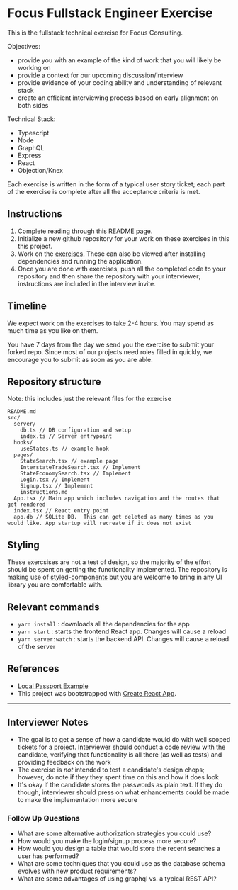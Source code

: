 # Focus Fullstack Engineer Exercise

This is the fullstack technical exercise for Focus Consulting.

Objectives:

- provide you with an example of the kind of work that you will likely be working on
- provide a context for our upcoming discussion/interview
- provide evidence of your coding ability and understanding of relevant stack
- create an efficient interviewing process based on early alignment on both sides

Technical Stack:

- Typescript
- Node
- GraphQL
- Express
- React
- Objection/Knex

Each exercise is written in the form of a typical user story ticket; each part of the exercise is complete after all the acceptance criteria is met.

## Instructions

1. Complete reading through this README page.
2. Initialize a new github repository for your work on these exercises in this this project.
3. Work on the [exercises](./src/pages/instructions.md). These can also be viewed after installing dependencies and running the application.
4. Once you are done with exercises, push all the completed code to your repository and then share the repository with your interviewer; instructions are included in the interview invite.

## Timeline

We expect work on the exercises to take 2-4 hours. You may spend as much time as you like on them.

You have 7 days from the day we send you the exercise to submit your forked repo. Since most of our projects need roles filled in quickly, we encourage you to submit as soon as you are able.

## Repository structure

Note: this includes just the relevant files for the exercise

```
README.md
src/
  server/
    db.ts // DB configuration and setup
    index.ts // Server entrypoint
  hooks/
    useStates.ts // example hook
  pages/
    StateSearch.tsx // example page
    InterstateTradeSearch.tsx // Implement
    StateEconomySearch.tsx // Implement
    Login.tsx // Implement
    Signup.tsx // Implement
    instructions.md
  App.tsx // Main app which includes navigation and the routes that get rendered
  index.tsx // React entry point
  app.db // SQLite DB.  This can get deleted as many times as you would like. App startup will recreate if it does not exist
```


## Styling

These exercsises are not a test of design, so the majority of the effort should be spent on getting the functionality implemented.  The repository is making use of [styled-components](https://styled-components.com/) but you are welcome to bring in any UI library you are comfortable with.

## Relevant commands

- `yarn install` : downloads all the dependencies for the app
- `yarn start` : starts the frontend React app.  Changes will cause a reload
- `yarn server:watch` : starts the backend API.  Changes will cause a reload of the server

## References

- [Local Passport Example](https://github.com/microsoft/TypeScript-Node-Starter/blob/master/src/config/passport.ts)
- This project was bootstrapped with [Create React App](https://github.com/facebook/create-react-app).

---

## Interviewer Notes

- The goal is to get a sense of how a candidate would do with well scoped tickets for a project.  Interviewer should conduct a code review with the candidate, verifying that functionality is all there (as well as tests) and providing feedback on the work
- The exercise is *not* intended to test a candidate's design chops; however, do note if they they spent time on this and how it does look
- It's okay if the candidate stores the passwords as plain text.  If they do though, interviewer should press on what enhancements could be made to make the implementation more secure

### Follow Up Questions

- What are some alternative authorization strategies you could use?
- How would you make the login/signup process more secure?
- How would you design a table that would store the recent searches a user has performed?
- What are some techniques that you could use as the database schema evolves with new product requirements?
- What are some advantages of using graphql vs. a typical REST API?


